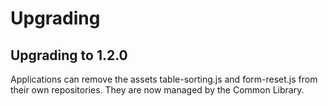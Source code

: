 # Upgrading

## Upgrading to 1.2.0

Applications can remove the assets table-sorting.js and form-reset.js from their own repositories. They are now managed by the Common Library.